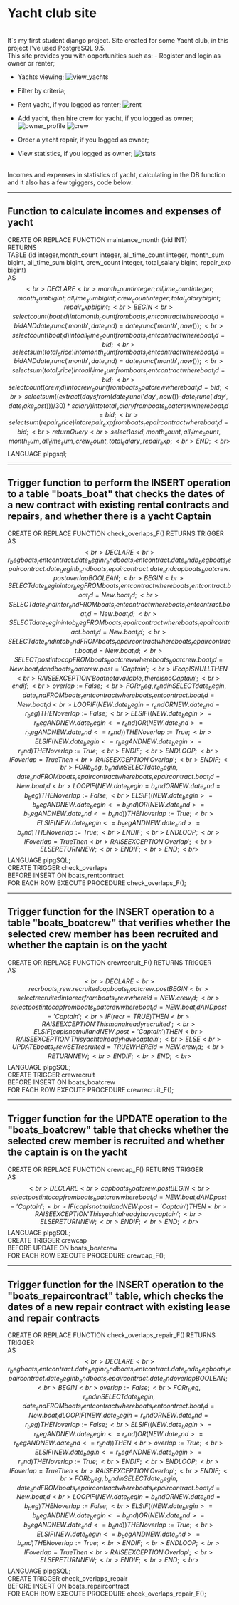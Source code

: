 # Yacht club site
<br>
It`s my first student django project. Site created for some Yacht club, in this project I've used PostgreSQL 9.5.<br>
This site provides you with opportunities such as:
- Register and login as owner or renter;

- Yachts viewing;
![view_yachts](https://lh3.googleusercontent.com/fePgG4EqAkMDz94-zxACgHC3XSVO7hPcwZCJwGQGJ66_XsZH-O__05yAcVLfbSoRRRNUL8jO792gRkO41hYUIHI825WVfi66MPQIDC_MMlZobKnRPbst_RA2NCfFReztNoi_OWO8yY-xfo7jCBEJcvBSrZ78pkO3yMkChxNgEtP8o5uZNlGeTEV6hjQ588HhiyDpmmZPYD936rsZ-CGFoLeudGn_Eti7ZnsQoVjS7GqTPwxN-_8dE-ieOGw0gVuYK7dn-71-ciVgn5ybLO-iW_65_xAacPZepBCHK4A7u5YzzLBrRfPfP4G3CJwX7NHt_HvaI4HLLaRWqB3JGwOxQtXFhQRdRO-H0n2r4Afqq3bDcz4E9dZgsYolHtMVxk_5OdE1eeiz8MVKBtwLiJ4zX0PA7cjWGID0wpQYMikW3oYN8rzB4khgD-LcgQyhh7jPSMlonIOIWCo80k_yKZB-ZzN2XiMTotAj91uHhgjAQdCUavzuJbXaXflOITr1dwdATw66h_lJSlR6nx6tYvpqgkaL9hO3oqwu0XqS1TvnzDPYIU830bNRZhovVm6wRvCM-DzFkI5aJffpsM-GPTYZ45s8Eikwkj2L8pr3W3E=w1919-h973-no)
- Filter by criteria;
- Rent yacht, if you logged as renter;
![rent](https://lh3.googleusercontent.com/fImM4WpOhx8UcYL4bEX1-iH7CqIXa-4Nb0hxaGwuKQGnBzX0eKEM7Uw3fr8ocZZzU5tFYrauKml2nTJDrH3TzFnHHcy1No8kVlnxKAAlI32YoW52QwTuFp0Gq27d9gVEExbw9gyq8Bb5L-ZWChcgGR4dK-qju7dx8g-7KHnvCBHPSQGmlIYSrPpQqhA8f_-5JyJisdgjYmjuNlU5lf5xSdLtRuGv1EERk10FHtqo-KZY5jD4MmrTPULcoMwgjtFcjPzWsUPzq19FcKCTuMVLoiOV0R7EJft-l_YC6gDrLgL7LFeJrOiJQpVC3wEOZdSH98by0dlBzT0G1jrd9_I3j62ZH4KlAGMkotW60UA76ZZykQMjJo7bDkim6TTgxoxyWhCZMNYO8wqeQouoyy50xTAnStW-2pi_hzLl1E5LXXuMfv-butqtpzjSNwFlPpMXXP4Clf8g16Fb9G8Bl6am8g8-66SoBVj7HOjnvo6YpaOC1IG54FmkvAGBGXBBxsbZ7tCpClguwWydyDVcivFLfsaNhWDdZw6qgDZ97sXhggDX76b0IKsWseP7UwE0SDxrqn95Dg8JDcgDwWWFYKNj1zHmumIsz6-pV3f0cfY=w1919-h973-no)
- Add yacht, then hire crew for yacht, if you logged as owner;
![owner_profile](https://lh3.googleusercontent.com/lXe2eJWYnarg0T_0IDA3DSi57q9pDG4kUn-J3hdudolZ4UEpLv3rxp7JuzNmXlMeeAIavGT99bdvgWM3LncuaBxvpDllMqhPuzHF-CP4Rdixs9Afzl5H6fIfAuzHfp1gdTWHEkT4912-fZ008QPXXAGcctJt7GqRejqdg_Sq8roSqsoZxhGcr7dwXULyMnfQ1rfzxblR_VZ4PPSJFxzN4Nh9gXcClnMiQf5GT9ClMAOA-33_PZC2WfgmIRT7jFqkyMtEjHYvyY2nTB8lTXKHHqhNJY9a7wkvy40nG2ozJMR4g7vpVjXpIJvBhuDbWDZMGOGL-ov4Xk1656enWW6Xw6czuad2-9DHDtRlsKxOXCxSCibZJt72t7viDd7KUfKA9llhfYe9I7CPiZqXQ87tmo2YIyHHNG5qLy9dINDmJtaGinN-Q9viO4WlWyPh0efSVyZFmf5OdJNhXcp8EFO95iXWJ-Na0MXRUMjcigIm85ZPz9LZGdf2WA0c8Ait24tXWyO_rAoYF4Jsk1rBpx1hr-5LOsfNCjVDeREJoSflGpvId7X_03mSlmLgCdAJE7_-njay8--i4CkZH-lWNwD_qQuhZnnSTVExfV2bQyw=w1919-h972-no)
![crew](https://lh3.googleusercontent.com/1bZMSzMsHtRAqEXvigDKayz_mYrKs_UzaXJJiqfWtMITP4zAPIAFX8gO8CgBBR9WA6lteidHo7bLoaudZKzpi620xqd3ahn3MEOmnkOVX2J9QRlLOMbQPvT-oF466HpPpcBMLBdZv009p5hHAXSHChaFfDnNkZ4-Q7B8d6iC_0xbz2zlQ66w85kpi6Bv205nGXxBsh9zgBkkqE2hYzH9SsYFjF5K9lQafrQGngC1KGugs1WLhc3aFDFV-mhmhTcjI3gJbg-NHe-fruXVj4C9JUgFfL95tOR-DGthN8A5LomTYMND400Gbv-9eDmQyzaxpGAmILPJnnlwpFbbdTR_SJxGiGWO_rjQbA3BfDNhbaHrwN9hZ0rddomn-oDI4GilSzJ7thMFTP7GDSBbFKF4jVZijQYCSMqFjVNZYIv5D4btVECEHtP2ZmRlJiet3Fyqr0Sk7MdUryIKZndlM8qisD4Hd3wcHGaUY04b_STRWeh1tR8Cbvgia9aqmHzRS1-tA4IPYvUbgPc3gp74--AoZevR4dD92DcpyZtLGSfVc7YXFmViuDUUNPewVYVryU0gKVupEUCmarXy2BK9yHm_6iYHrudJZit73i8zpF0=w1919-h973-no)
- Order a yacht repair, if you logged as owner;

- View statistics, if you logged as owner;
![stats](https://lh3.googleusercontent.com/IbY7ptp6r1YOaDb1Sa6A610gkdz6v5sDUPHrxJ2Cx4HxbInQVxKhqkj8AQJMKv0Xc9MBxpEYjAWqHJ9ZMJXhCx9zlE_6B9EhLb4CtUCcSeuxKjcLTwYplEaOl3i4IaWJyBNVpUPmg2t74srlt8-nQ6UGTpOe3o7Lj-ioF9V58U2YqxHY9f9OhErUBeLugqlYnJUEB--sdpxRBnu9gBOUNMEvz0x-00fynEFrNDP7b6dAGHdRPO1ewN7tf7DBEg7iemnM-hl89G7ztgaAhM7scoM5qeL3AC2jDhLi_hfb3bivzFE7qMck2QB8AF-SuaIY4wOrwpnL-YHxKlpe3tcJIXjfeFaFHj5Kjbtl6Lu4Sjm6AalnUoVBeAytaVtNij4zzpPo3sAjVJZxNx7Losj7lMHdabWdeauhpa91dmApndfUlWRBVVrkh6G94Sg3NPsv2AHffB4zq9TJhyLLaiXPJV4hPPpw04Q3252EKZziKGBkoLqnJr1U9g009shIfTt--1Mjp__Z6TiuHq3XMl5pXAzsRJAzd_mfmGrpw0FLJxxoGzJvtxmQyutEK_Y7pExV12nro-oS0C8GWmKBzB1zB8DNyce5zzdtHjQTc4k=w1919-h973-no)
<br>
Incomes and expenses in statistics of yacht, calculating in the DB function and it also has a few tgiggers, code below:

-----------------------------------------------------------------
Function to calculate incomes and expenses of yacht
-----------------------------------------------------------------
CREATE OR REPLACE FUNCTION maintance_month (bid INT)<br>
RETURNS<br>
TABLE (id integer,month_count integer, all_time_count integer, month_sum bigint, all_time_sum bigint,
	crew_count integer, total_salary bigint, repair_exp bigint)<br>
AS $$<br>
DECLARE <br>
month_count integer;
all_time_count integer;
month_sum bigint;
all_time_sum bigint;
crew_count integer;
total_salary bigint;
repair_exp bigint;<br>
BEGIN<br>
select count(boat_id) into month_count from boats_rentcontract
where boat_id=bid AND date_trunc('month', date_end) = date_trunc('month',now());<br>
select count(boat_id) into all_time_count from 
boats_rentcontract where boat_id=bid;<br>
select sum(total_price) into month_sum from boats_rentcontract 
where boat_id=bid AND date_trunc('month', date_end) = date_trunc('month',now());<br>
select sum(total_price) into all_time_sum from
boats_rentcontract where boat_id=bid;<br>
select count(crew_id) into crew_count from boats_boatcrew where 
boat_id=bid;<br>
select sum((extract(days from (date_trunc('day',now()) – 
date_trunc('day', date_take_post)))/30)*salary) into total_salary from boats_boatcrew where boat_id=bid;<br>
select sum(repair_price) into repair_exp from 
boats_repaircontract where boat_id=bid;<br>
return Query<br>
select 1 as id, month_count, all_time_count, month_sum, all_time_sum, crew_count, total_salary, repair_exp;<br>
END;<br>
$$ LANGUAGE plpgsql;

-----------------------------------------------------------------
Trigger function to perform the INSERT operation to a table "boats_boat" that checks the dates of a new contract with existing rental contracts and repairs, and whether there is a yacht Captain
-----------------------------------------------------------------
CREATE OR REPLACE FUNCTION check_overlaps_F() RETURNS TRIGGER<br>
AS $$<br>
DECLARE<br>
r_beg boats_rentcontract.date_begin%TYPE;
r_end boats_rentcontract.date_end%TYPE;
b_beg boats_repaircontract.date_begin%TYPE;
b_end boats_repaircontract.date_end%TYPE;
cap boats_boatcrew.post%TYPE;
overlap BOOLEAN;<br>
BEGIN<br>
SELECT date_begin into r_beg FROM boats_rentcontract where boats_rentcontract.boat_id = New.boat_id;<br>
SELECT date_end into r_end FROM boats_rentcontract where boats_rentcontract.boat_id = New.boat_id;<br>
SELECT date_begin into b_beg FROM boats_repaircontract where boats_repaircontract.boat_id = New.boat_id;<br>
SELECT date_end into b_end FROM boats_repaircontract where boats_repaircontract.boat_id = New.boat_id;<br>
SELECT post into cap FROM boats_boatcrew where boats_boatcrew.boat_id = New.boat_id and boats_boatcrew.post='Captain';<br>
IF cap IS NULL THEN<br>
	RAISE EXCEPTION 'Boat not available, there is no Captain';<br>
end if;<br>
overlap := False;<br>
FOR r_beg, r_end in SELECT date_begin, date_end FROM boats_rentcontract where boats_rentcontract.boat_id = New.boat_id<br>
	LOOP IF (NEW.date_begin = r_end OR NEW.date_end = r_beg) THEN overlap := False;<br>
	ELSIF ((NEW.date_begin >=  r_beg AND NEW.date_begin <= r_end) OR (NEW.date_end >=  r_beg AND  NEW.date_end <= r_end)) THEN overlap := True;<br>
	ELSIF (NEW.date_begin <= r_beg AND NEW.date_begin >= r_end) THEN overlap := True;<br>
	END IF;<br>
END LOOP;<br>
IF overlap = True Then<br>
	RAISE EXCEPTION 'Overlap';<br>
END IF;<br>
FOR b_beg, b_end in SELECT date_begin, date_end FROM boats_repaircontract where boats_repaircontract.boat_id = New.boat_id<br>
	LOOP IF (NEW.date_begin = b_end OR NEW.date_end  = b_beg) THEN overlap := False;<br>
	ELSIF ((NEW.date_begin >=  b_beg AND NEW.date_begin <= b_end) OR (NEW.date_end >= b_beg AND  NEW.date_end <= b_end)) THEN overlap := True;<br>
	ELSIF (NEW.date_begin <= b_beg AND NEW.date_end >= b_end) THEN overlap := True;<br>
	END IF;<br>
END LOOP;<br>
IF overlap = True Then<br>
	RAISE EXCEPTION 'Overlap';<br>
ELSE RETURN NEW;<br>
END IF;<br>
END;<br>
$$ LANGUAGE plpgSQL;<br>
CREATE TRIGGER check_overlaps<br>
BEFORE INSERT ON boats_rentcontract<br>
FOR EACH ROW EXECUTE PROCEDURE check_overlaps_F();

-----------------------------------------------------------------
Trigger function for the INSERT operation to a table "boats_boatcrew" that verifies whether the selected crew member has been recruited and whether the captain is on the yacht
-----------------------------------------------------------------
CREATE OR REPLACE FUNCTION crewrecruit_F() RETURNS TRIGGER<br>
AS $$<br>
DECLARE<br>
recr boats_crew.recruited%TYPE;
cap boats_boatcrew.post%TYPE;<br>
BEGIN<br>
select recruited into recr from boats_crew where id = NEW.crew_id;<br>
select post into cap from boats_boatcrew where boat_id = NEW.boat_id AND post='Captain';<br>
IF (recr = TRUE ) THEN <br>
	RAISE EXCEPTION 'This man already recruited';<br>
ELSIF (cap is not null and NEW.post ='Captain') THEN<br>
	RAISE EXCEPTION 'This yacht already have captain';<br>
ELSE<br>
	UPDATE boats_crew SET recruited = TRUE WHERE id = NEW.crew_id;<br>
RETURN NEW;<br>
END IF;<br>
END;<br>
$$ LANGUAGE plpgSQL;<br>
CREATE TRIGGER crewrecruit<br>
BEFORE INSERT ON boats_boatcrew<br>
FOR EACH ROW EXECUTE PROCEDURE crewrecruit_F();

-----------------------------------------------------------------
Trigger function for the UPDATE operation to the "boats_boatcrew" table that checks whether the selected crew member is recruited and whether the captain is on the yacht
-----------------------------------------------------------------
CREATE OR REPLACE FUNCTION crewcap_F() RETURNS TRIGGER<br>
AS $$<br>
DECLARE<br>
cap boats_boatcrew.post%TYPE;<br>
BEGIN<br>
select post into cap from boats_boatcrew where boat_id = NEW.boat_id AND post='Captain';<br>
IF (cap is not null and NEW.post ='Captain') THEN <br>
	RAISE EXCEPTION 'This yacht already have captain';<br>
ELSE RETURN NEW;<br>
END IF;<br>
END;<br>
$$ LANGUAGE plpgSQL;<br>
CREATE TRIGGER crewcap<br>
BEFORE UPDATE ON boats_boatcrew<br>
FOR EACH ROW EXECUTE PROCEDURE crewcap_F();<br>

-----------------------------------------------------------------
Trigger function for the INSERT operation to the "boats_repaircontract" table, which checks the dates of a new repair contract with existing lease and repair contracts
-----------------------------------------------------------------
CREATE OR REPLACE FUNCTION check_overlaps_repair_F() RETURNS TRIGGER<br>
AS $$<br>
DECLARE<br>
r_beg boats_rentcontract.date_begin%TYPE;
r_end boats_rentcontract.date_end%TYPE;
b_beg boats_repaircontract.date_begin%TYPE;
b_end boats_repaircontract.date_end%TYPE;
overlap BOOLEAN;<br>
BEGIN<br>
overlap := False;<br>
FOR r_beg, r_end in SELECT date_begin, date_end FROM boats_rentcontract where boats_rentcontract.boat_id = New.boat_id
	LOOP IF (NEW.date_begin = r_end OR NEW.date_end = r_beg) THEN overlap := False;<br>
	ELSIF ((NEW.date_begin >=  r_beg AND NEW.date_begin <= r_end) OR (NEW.date_end >=  r_beg AND  NEW.date_end <= r_end)) THEN<br>
		overlap := True;<br>
	ELSIF (NEW.date_begin <= r_beg AND NEW.date_begin >= r_end) THEN overlap := True;<br>
	END IF;<br>
END LOOP;<br>
IF overlap = True Then<br>
	RAISE EXCEPTION 'Overlap';<br>
END IF;<br>
FOR b_beg, b_end in SELECT date_begin, date_end FROM boats_repaircontract where boats_repaircontract.boat_id = New.boat_id<br>
	LOOP IF (NEW.date_begin = b_end OR NEW.date_end  = b_beg) THEN overlap := False;<br>
	ELSIF ((NEW.date_begin >=  b_beg AND NEW.date_begin <= b_end) OR (NEW.date_end >= b_beg AND  NEW.date_end <= b_end)) THEN overlap := True;<br>
	ELSIF (NEW.date_begin <= b_beg AND NEW.date_end >= b_end) THEN overlap := True;<br>
	END IF;<br>
END LOOP;<br>
IF overlap = True Then<br>
	RAISE EXCEPTION 'Overlap';<br>
ELSE RETURN NEW;<br>
END IF;<br>
END;<br>
$$ LANGUAGE plpgSQL;<br>
CREATE TRIGGER check_overlaps_repair<br>
BEFORE INSERT ON boats_repaircontract<br>
FOR EACH ROW EXECUTE PROCEDURE check_overlaps_repair_F();
